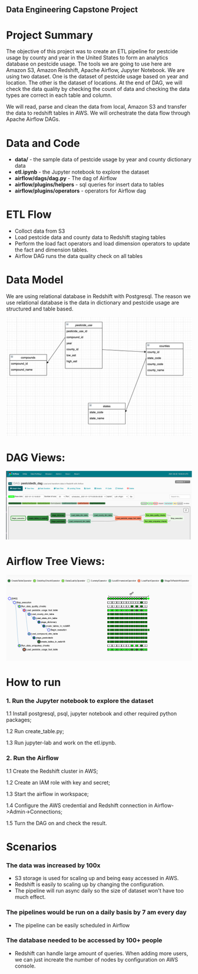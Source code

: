 Data Engineering Capstone Project
----

# Project Summary

The objective of this project was to create an ETL pipeline for pestcide usage by county and year in the United States to form an analytics database on pestcide usage. The tools we are going to use here are Amazon S3, Amazon Redshift, Apache Airflow, Jupyter Notebook. We are using two dataset. One is the dataset of pestcide usage based on year and location. The other is the dataset of locations. At the end of DAG, we will check the data quality by checking the count of data and checking the data types are correct in each table and column.

We will read, parse and clean the data from local, Amazon S3 and transfer the data to redshift tables in AWS. We will orchestrate the data flow through Apache Airflow DAGs.

# Data and Code

* **data/** - the sample data of pestcide usage by year and county dictionary data
* **etl.ipynb** - the Jupyter notebook to explore the dataset
* **airflow/dags/dag.py** - The dag of Airflow
* **airflow/plugins/helpers** - sql queries for insert data to tables
* **airflow/plugins/operators** - operators for Airflow dag

# ETL Flow

* Colloct data from S3
* Load pestcide data and county data to Redshift staging tables
* Perform the load fact operators and load dimension operators to update the fact and dimension tables.
* Airflow DAG runs the data quality check on all tables

# Data Model

We are using relational database in Redshift with Postgresql. The reason we use relational database is the data in dictionary and pestcide usage are structured and table based.

![diagram](docs/diagram.png)

# DAG Views:

![dag](docs/dag.png)

# Airflow Tree Views:

![tree](docs/tree.png)

# How to run

### 1. Run the Jupyter notebook to explore the dataset

1.1 Install postgresql, psql, jupyter notebook and other required python packages;

1.2 Run create_table.py;

1.3 Run jupyter-lab and work on the etl.ipynb.

### 2. Run the Airflow

1.1 Create the Redshift cluster in AWS;

1.2 Create an IAM role with key and secret;

1.3 Start the airflow in workspace;

1.4 Configure the AWS credential and Redshift connection in Airflow->Admin->Connections;

1.5 Turn the DAG on and check the result.


# Scenarios

### The data was increased by 100x

* S3 storage is used for scaling up and being easy accessed in AWS.
* Redshift is easily to scaling up by changing the configuration.
* The pipeline will run async daily so the size of dataset won't have too much effect.

### The pipelines would be run on a daily basis by 7 am every day

* The pipeline can be easily scheduled in Airflow

### The database needed to be accessed by 100+ people

* Redshift can handle large amount of queries. When adding more users, we can just increate the number of nodes by configuration on AWS console.